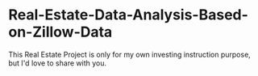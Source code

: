 # Real-Estate-Data-Analysis-Based-on-Zillow-Data
This Real Estate Project is only for my own investing instruction purpose, but I'd love to share with you.
